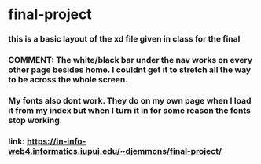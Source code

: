 # final-project

### this is a basic layout of the xd file given in class for the final
### COMMENT: The white/black bar under the nav works on every other page besides home. I couldnt get it to stretch all the way to be across the whole screen.
### My fonts also dont work. They do on my own page when I load it from my index but when I turn it in for some reason the fonts stop working.
### link:  https://in-info-web4.informatics.iupui.edu/~djemmons/final-project/

